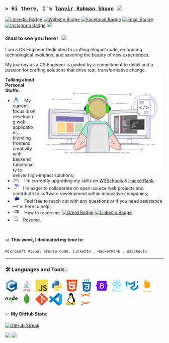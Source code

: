 ### <samp>&gt; Hi there, I'm <a href="#" target="_blank">Tanvir Rahman Shuvo</a> <img src="https://media.giphy.com/media/hvRJCLFzcasrR4ia7z/giphy.gif" width="25"> </samp>

[![Linkedin Badge](https://img.shields.io/badge/LinkedIn-0077B5?style=for-the-badge&logo=linkedin&logoColor=white)](https://www.linkedin.com/in/thenameisshuvo/)
[![Website Badge](https://img.shields.io/badge/website-000000?style=for-the-badge&logo=About.me&logoColor=white)](#)
[![Facebook Badge](https://img.shields.io/badge/Facebook-1877F2?style=for-the-badge&logo=facebook&logoColor=white)](https://www.facebook.com/tanvirrahman.shuvo.31)
[![Email Badge](https://img.shields.io/badge/Email-D14836?style=for-the-badge&logo=gmail&logoColor=white)](mailto:shuvotanvir702@gmail.com)
[![Instagram Badge](https://img.shields.io/badge/Instagram-E4405F?style=for-the-badge&logo=instagram&logoColor=white)](https://www.instagram.com/thenameis_shuvo/)
[![](https://visitcount.itsvg.in/api?id=thenameisshuvo&label=Profile%20Views&color=0&icon=1&pretty=true)](https://github.com/thenameisshuvo)

### Glad to see you here! &nbsp; ![](https://visitor-badge.glitch.me/badge?page_id=thenameisshuvo)

I am a CS Engineer.Dedicated to crafting elegant code, embracing technological evolution, and savoring the beauty of new experiences.

My journey as a CS Engineer is guided by a commitment to detail and a passion for crafting solutions that drive real, transformative change.
<img align="right" alt="GIF" src="https://github.com/thenameisshuvo/Self-Storages-/blob/main/coding.gif?raw=true" width="408" height="318" />



**Talking about Personal Stuffs:**

- <img src="https://github.com/thenameisshuvo/Self-Storages-/blob/main/developer.gif?raw=true" width="21" /> &nbsp;&nbsp; My current focus is on developing web applications, blending frontend creativity with backend functionality to deliver high-impact solutions;
- <img src="https://github.com/thenameisshuvo/Self-Storages-/blob/main/lightning.gif?raw=true" width="21" /> &nbsp;&nbsp; I’m currently upgrading my skills on [W3Schools](https://www.w3schools.com) & [HackerRank](https://www.hackerrank.com);
- <img src="https://github.com/thenameisshuvo/Self-Storages-/blob/main/laptop.gif?raw=true" width="21" /> &nbsp;&nbsp;I’m eager to collaborate on open-source web projects and contribute to software development within innovative companies;
- <img src="https://github.com/thenameisshuvo/Self-Storages-/blob/main/letterbox.gif?raw=true" width="21" /> &nbsp;&nbsp; Feel free to reach out with any questions or if you need assistance—I'm here to help;
- <img src="https://github.com/thenameisshuvo/Self-Storages-/blob/main/message.gif?raw=true" width="21" /> &nbsp;&nbsp; How to reach me: [![Gmail Badge](https://img.shields.io/badge/-shuvotanvir702@gmail.com-orange?style=flat&logo=gmail&logoColor=white)](mailto:shuvotanvir702@gmail.com/) [![Linkedin Badge](https://img.shields.io/badge/LinkedIn-0077B5?style=for-the-badge&logo=linkedin&logoColor=white)](https://www.linkedin.com/in/thenameisshuvo/)
- <img src="https://github.com/thenameisshuvo/Self-Storages-/blob/main/doc.gif?raw=true" width="21" />&nbsp;&nbsp; [Resume](#).

</br>

📊 **This week, I dedicated my time to:**

<!--START_SECTION:waka-->

```txt
Microsoft Visual Studio Code, LinkedIn , HackerRank , W3Schools        █████████████████████████   100.00 %
```

<!--END_SECTION:waka-->


---

### :hammer_and_wrench: Languages and Tools :

<div>
  <img src="https://github.com/devicons/devicon/blob/master/icons/c/c-original.svg" title="C" alt="C" width="40" height="40"/>&nbsp;
  <img src="https://github.com/devicons/devicon/blob/master/icons/java/java-original-wordmark.svg" title="Java" alt="Java" width="40" height="40"/>&nbsp;
  <img src="https://github.com/devicons/devicon/blob/master/icons/javascript/javascript-original.svg" title="JavaScript" alt="JavaScript" width="40" height="40"/>&nbsp;
  <img src="https://github.com/devicons/devicon/blob/master/icons/python/python-original.svg" title="Python" alt="Python" width="40" height="40"/>&nbsp;
 <img src="https://github.com/devicons/devicon/blob/master/icons/html5/html5-original.svg" title="HTML5" alt="HTML" width="40" height="40"/>&nbsp;
  <img src="https://github.com/devicons/devicon/blob/master/icons/css3/css3-plain-wordmark.svg"  title="CSS3" alt="CSS" width="40" height="40"/>&nbsp;
  <img src="https://github.com/devicons/devicon/blob/master/icons/bootstrap/bootstrap-original.svg" title="Bootstrap" alt="Bootstrap" width="40" height="40"/>&nbsp;
   <img src="https://github.com/devicons/devicon/blob/master/icons/react/react-original-wordmark.svg" title="React" alt="React" width="40" height="40"/>&nbsp;
  <img src="https://github.com/devicons/devicon/blob/master/icons/materialui/materialui-original.svg" title="Material UI" alt="Material UI" width="40" height="40"/>&nbsp;
  <img src="https://github.com/devicons/devicon/blob/master/icons/firebase/firebase-plain-wordmark.svg" title="Firebase" alt="Firebase" width="40" height="40"/>&nbsp;
  <img src="https://github.com/devicons/devicon/blob/master/icons/nodejs/nodejs-original-wordmark.svg" title="NodeJS" alt="NodeJS" width="40" height="40"/>&nbsp;
  <img src="https://github.com/devicons/devicon/blob/master/icons/mongodb/mongodb-original.svg" title="MongoDB" alt="MongoDB" width="40" height="40"/>&nbsp;
  <img src="https://github.com/devicons/devicon/blob/master/icons/git/git-original.svg" title="Git" alt="Git" width="40" height="40"/>
  <img src="https://github.com/devicons/devicon/blob/master/icons/vscode/vscode-original.svg" title="VS-Code" alt="vscode" width="40" height="40"/>&nbsp;
  <img src="https://github.com/devicons/devicon/blob/master/icons/linux/linux-original.svg" title="Linux" alt="Linux" width="40" height="40"/>&nbsp;
  <img src="https://github.com/devicons/devicon/blob/master/icons/jupyter/jupyter-original.svg" title="Jupyter" alt="Jupyter" width="40" height="40"/>&nbsp;
</div>


📈 **My GitHub Stats:**


[![GitHub Streak](http://github-readme-streak-stats.herokuapp.com?user=thenameisshuvo)](https://git.io/streak-stats)

<p>
  <img height="180em" src="[![Shuvo's GitHub stats](https://github-readme-stats.vercel.app/api?username=thenameisshuvo)](https://github.com/anuraghazra/github-readme-stats)" />
  <img height="180em" src="https://github-readme-stats.vercel.app/api/top-langs/?username=thenameisshuvo&exclude_repo=KNN-Image-Classification&show_icons=true&hide_border=false&layout=compact&langs_count=8&theme=dark&background=000000"/>
</p>



